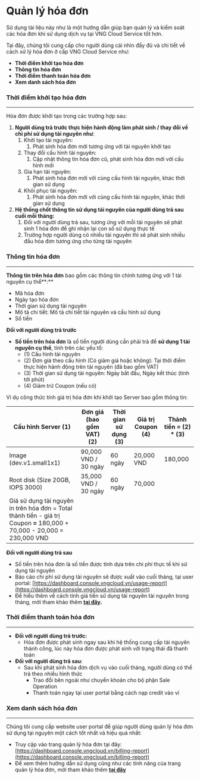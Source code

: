 # Quản lý hóa đơn

Sử dụng tài liệu này như là một hướng dẫn giúp bạn quản lý và kiểm soát các hóa đơn khi sử dụng dịch vụ tại VNG Cloud Service tốt hơn.

Tại đây, chúng tôi cung cấp cho người dùng cái nhìn đầy đủ và chi tiết về cách xử lý hóa đơn ở cấp VNG Cloud Service như:

* **Thời điểm khởi tạo hóa đơn**
* **Thông tin hóa đơn**
* **Thời điểm thanh toán hóa đơn**
* **Xem danh sách hóa đơn**

### **Thời điểm khởi tạo hóa đơn** <a href="#quanlyhoadon-thoidiemkhoitaohoadon" id="quanlyhoadon-thoidiemkhoitaohoadon"></a>

***

Hóa đơn được khởi tạo trong các trường hợp sau:

1. **Người dùng trả trước thực hiện hành động làm phát sinh / thay đổi về chi phí sử dụng tài nguyên như**:
   1. Khởi tạo tài nguyên:
      1. Phát sinh hóa đơn mới tương ứng với tài nguyên khởi tạo
   2. Thay đổi cấu hình tài nguyên:&#x20;
      1. Cập nhật thông tin hóa đơn cũ, phát sinh hóa đơn mới với cấu hình mới
   3. Gia hạn tài nguyên:
      1. Phát sinh hóa đơn mới với cùng cấu hình tài nguyên, khác thời gian sử dụng
   4. Khôi phục tài nguyên:
      1. Phát sinh hóa đơn mới với cùng cấu hình tài nguyên, khác thời gian sử dụng
2. **Hệ thống chốt thông tin sử dụng tài nguyên của người dùng trả sau cuối mỗi tháng:**
   1. Đối với người dùng trả sau, tương ứng với mỗi tài nguyên sẽ phát sinh 1 hóa đơn để ghi nhận lại con số sử dụng thực tế
   2. Trường hợp người dùng có nhiều tài nguyên thì sẽ phát sinh nhiều đầu hóa đơn tương ứng cho từng tài nguyên

### **Thông tin hóa đơn** <a href="#quanlyhoadon-thongtinhoadon" id="quanlyhoadon-thongtinhoadon"></a>

***

**Thông tin trên hóa đơn** bao gồm các thông tin chính tương ứng với 1 tài nguyên cụ thể**:**

* Mã hóa đơn
* Ngày tạo hóa đơn
* Thời gian sử dụng tài nguyên
* Mô tả chi tiết: Mô tả chi tiết tài nguyên và cấu hình sử dụng
* Số tiền

**Đối với người dùng trả trước**

* **Số tiền trên hóa đơn** là số tiền người dùng cần phải trả để **sử dụng 1 tài nguyên cụ thể**, tính trên các yếu tố:
  * (1) Cấu hình tài nguyên
  * (2) Đơn giá theo cấu hình (Có giảm giá hoặc không): Tại thời điểm thực hiện hành động trên tài nguyên (đã bao gồm VAT)
  * (3) Thời gian sử dụng tài nguyên: Ngày bắt đầu, Ngày kết thúc (tính tới phút)
  * (4) Giảm trừ Coupon (nếu có)

Ví dụ công thức tính giá trị hóa đơn khi khởi tạo Server bao gồm thông tin:

| Cấu hình Server (1)                                                                                                      | Đơn giá (bao gồm VAT) (2) | Thời gian sử dụng (3) | Giá trị Coupon (4) | Thành tiền = (2) \* (3)  |
| ------------------------------------------------------------------------------------------------------------------------ | ------------------------- | --------------------- | ------------------ | ------------------------ |
| Image (dev.v1.small1x1)                                                                                                  | 90,000 VND / 30 ngày      | 60 ngày               | 20,000 VND         | 180,000                  |
| Root disk (Size 20GB, IOPS 3000)                                                                                         | 35,000 VND / 30 ngày      | 60 ngày               | 70,000             |                          |
| Giá sử dụng tài nguyên in trên hóa đơn = Total thành tiền - giá trị Coupon **=** 180,000 + 70,000 - 20,000 = 230,000 VND |                           |                       |                    |                          |

**Đối với người dùng trả sau**

* Số tiền trên hóa đơn là số tiền được tính dựa trên chi phí thực tế khi sử dụng tài nguyên
* Báo cáo chi phí sử dụng tài nguyên sẽ được xuất vào cuối tháng, tại user portal: [https://dashboard.console.vngcloud.vn/usage-report](https://dashboard.console.vngcloud.vn/usage-report)
* Để hiểu thêm về cách tính giá tiền sử dụng tài nguyên tài nguyên trong tháng, mời tham khảo thêm [**tại đây**](../vconsole-kenh-quan-ly-chung-ve-hoa-don-va-tai-nguyen-tren-vng-cloud/trai-nghiem-vconsole/thong-ke-su-dung.md)**.**

### **Thời điểm thanh toán hóa đơn** <a href="#quanlyhoadon-thoidiemthanhtoanhoadon" id="quanlyhoadon-thoidiemthanhtoanhoadon"></a>

***

* **Đối với người dùng trả trước:**
  * Hóa đơn được phát sinh ngay sau khi hệ thống cung cấp tài nguyên thành công, lúc này hóa đơn được phát sinh với trạng thái đã thanh toán
* **Đối với người dùng trả sau**:
  * Sau khi phát sinh hóa đơn dịch vụ vào cuối tháng, người dùng có thể trả theo nhiều hình thức
    * Trao đổi bên ngoài như chuyển khoản cho bộ phận Sale Operation
    * Thanh toán ngay tại user portal bằng cách nạp credit vào ví

### **Xem danh sách hóa đơn** <a href="#quanlyhoadon-xemdanhsachhoadon" id="quanlyhoadon-xemdanhsachhoadon"></a>

***

Chúng tôi cung cấp website user portal để giúp người dùng quản lý hóa đơn sử dụng tại nguyên một cách tốt nhất và hiệu quả nhất:

* Truy cập vào trang quản lý hóa đơn tại đây: [https://dashboard.console.vngcloud.vn/billing-report](https://dashboard.console.vngcloud.vn/billing-report)
* Để xem thêm hướng dẫn sử dụng cũng như các tính năng của trang quản lý hóa đơn, mời tham khảo thêm [**tại đây**](../vconsole-kenh-quan-ly-chung-ve-hoa-don-va-tai-nguyen-tren-vng-cloud/trai-nghiem-vconsole/lich-su-hoa-don.md)
